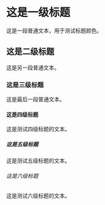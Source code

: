 # 这是一级标题

这是一段普通文本，用于测试标题颜色。

## 这是二级标题

这是另一段普通文本。

### 这是三级标题

这是最后一段普通文本。

#### 这是四级标题

这是测试四级标题的文本。

##### 这是五级标题

这是测试五级标题的文本。

###### 这是六级标题

这是测试六级标题的文本。
